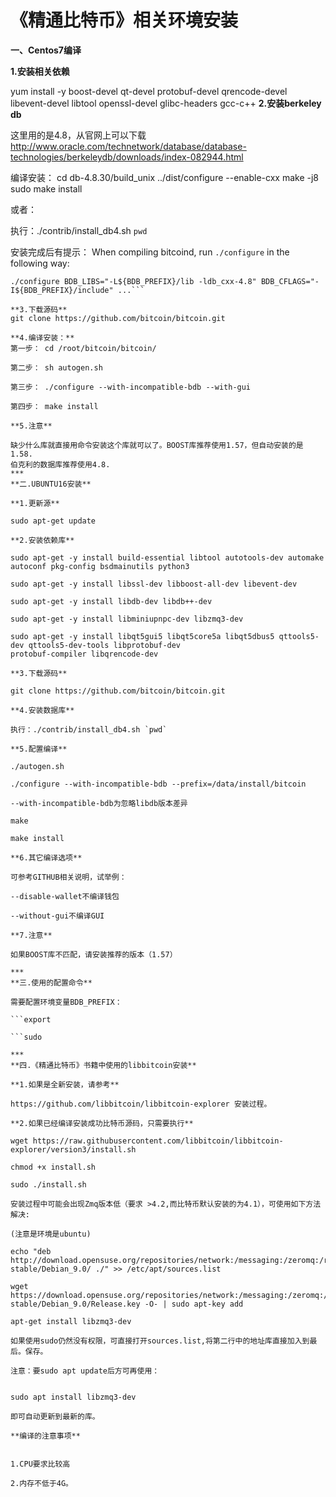 # 《精通比特币》相关环境安装
  
**一、Centos7编译**  
  
**1.安装相关依赖**  
  
yum install -y boost-devel qt-devel protobuf-devel qrencode-devel libevent-devel libtool openssl-devel glibc-headers gcc-c++
**2.安装berkeley db**  
  
这里用的是4.8，从官网上可以下载
http://www.oracle.com/technetwork/database/database-technologies/berkeleydb/downloads/index-082944.html  
  
编译安装：
cd db-4.8.30/build_unix
../dist/configure --enable-cxx
make -j8
sudo make install
  
或者：  
  
执行：./contrib/install_db4.sh `pwd`
  
安装完成后有提示：
When compiling bitcoind, run `./configure` in the following way:
  
  ```export
  ./configure BDB_LIBS="-L${BDB_PREFIX}/lib -ldb_cxx-4.8" BDB_CFLAGS="-I${BDB_PREFIX}/include" ...```  
  
**3.下载源码**
git clone https://github.com/bitcoin/bitcoin.git  
  
**4.编译安装：**
第一步： cd /root/bitcoin/bitcoin/  
  
第二步： sh autogen.sh  
  
第三步： ./configure --with-incompatible-bdb --with-gui  
  
第四步： make install  
  
**5.注意**  
  
缺少什么库就直接用命令安装这个库就可以了。BOOST库推荐使用1.57，但自动安装的是1.58.
伯克利的数据库推荐使用4.8.
***
**二.UBUNTU16安装**  
  
**1.更新源**  
  
 sudo apt-get update  
  
**2.安装依赖库**  
  
sudo apt-get -y install build-essential libtool autotools-dev automake autoconf pkg-config bsdmainutils python3  
  
sudo apt-get -y install libssl-dev libboost-all-dev libevent-dev  
  
sudo apt-get -y install libdb-dev libdb++-dev  
  
sudo apt-get -y install libminiupnpc-dev libzmq3-dev  
  
sudo apt-get -y install libqt5gui5 libqt5core5a libqt5dbus5 qttools5-dev qttools5-dev-tools libprotobuf-dev  
 protobuf-compiler libqrencode-dev  
  
**3.下载源码**  
  
git clone https://github.com/bitcoin/bitcoin.git  
  
**4.安装数据库**  
  
执行：./contrib/install_db4.sh `pwd`  
  
**5.配置编译**  
  
./autogen.sh  
  
./configure --with-incompatible-bdb --prefix=/data/install/bitcoin  
  
--with-incompatible-bdb为忽略libdb版本差异  
  
make  
  
make install  
  
**6.其它编译选项**  
  
可参考GITHUB相关说明，试举例：  
  
--disable-wallet不编译钱包  
  
--without-gui不编译GUI  
  
**7.注意**  
  
如果BOOST库不匹配，请安装推荐的版本（1.57）  
  
***
**三.使用的配置命令**  
  
需要配置环境变量BDB_PREFIX：  
  
```export
  
```sudo
  
***
**四.《精通比特币》书籍中使用的libbitcoin安装**    
  
**1.如果是全新安装，请参考**  
  
https://github.com/libbitcoin/libbitcoin-explorer 安装过程。  
  
**2.如果已经编译安装成功比特币源码，只需要执行**  
  
wget https://raw.githubusercontent.com/libbitcoin/libbitcoin-explorer/version3/install.sh  
  
chmod +x install.sh  
  
sudo ./install.sh  
  
安装过程中可能会出现Zmq版本低（要求 >4.2,而比特币默认安装的为4.1），可使用如下方法解决:  
  
(注意是环境是ubuntu)  
  
echo "deb http://download.opensuse.org/repositories/network:/messaging:/zeromq:/release-stable/Debian_9.0/ ./" >> /etc/apt/sources.list  
  
wget https://download.opensuse.org/repositories/network:/messaging:/zeromq:/release-stable/Debian_9.0/Release.key -O- | sudo apt-key add  
  
apt-get install libzmq3-dev  
  
如果使用sudo仍然没有权限，可直接打开sources.list,将第二行中的地址库直接加入到最后。保存。  
  
注意：要sudo apt update后方可再使用：  
  
  
sudo apt install libzmq3-dev  
  
即可自动更新到最新的库。  
  
**编译的注意事项**    
  
  
1.CPU要求比较高  
  
2.内存不低于4G。  
  